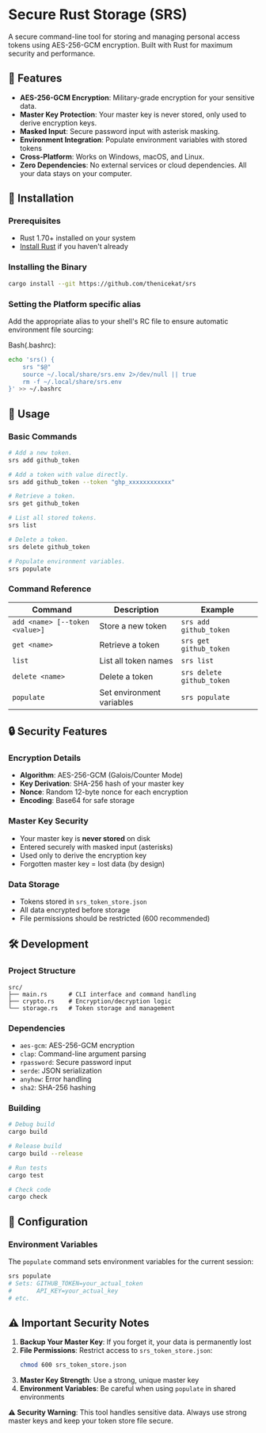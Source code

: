 # Secure Rust Storage (SRS)

A secure command-line tool for storing and managing personal access tokens using AES-256-GCM encryption. Built with Rust for maximum security and performance.

## 🔐 Features

- **AES-256-GCM Encryption**: Military-grade encryption for your sensitive data.
- **Master Key Protection**: Your master key is never stored, only used to derive encryption keys.
- **Masked Input**: Secure password input with asterisk masking.
- **Environment Integration**: Populate environment variables with stored tokens
- **Cross-Platform**: Works on Windows, macOS, and Linux.
- **Zero Dependencies**: No external services or cloud dependencies. All your data stays on your computer.

## 🚀 Installation

### Prerequisites

- Rust 1.70+ installed on your system
- [Install Rust](https://rustup.rs/) if you haven't already

### Installing the Binary

```bash
cargo install --git https://github.com/thenicekat/srs
```
### Setting the Platform specific alias
Add the appropriate alias to your shell's RC file to ensure automatic environment file sourcing:

Bash(.bashrc):
```bash
echo 'srs() {
    srs "$@"
    source ~/.local/share/srs.env 2>/dev/null || true
    rm -f ~/.local/share/srs.env
}' >> ~/.bashrc
```
## 📖 Usage

### Basic Commands

```bash
# Add a new token.
srs add github_token

# Add a token with value directly.
srs add github_token --token "ghp_xxxxxxxxxxxx"

# Retrieve a token.
srs get github_token

# List all stored tokens.
srs list

# Delete a token.
srs delete github_token

# Populate environment variables.
srs populate
```

### Command Reference

| Command                        | Description               | Example                   |
| ------------------------------ | ------------------------- | ------------------------- |
| `add <name> [--token <value>]` | Store a new token         | `srs add github_token`    |
| `get <name>`                   | Retrieve a token          | `srs get github_token`    |
| `list`                         | List all token names      | `srs list`                |
| `delete <name>`                | Delete a token            | `srs delete github_token` |
| `populate`                     | Set environment variables | `srs populate`            |

## 🔒 Security Features

### Encryption Details

- **Algorithm**: AES-256-GCM (Galois/Counter Mode)
- **Key Derivation**: SHA-256 hash of your master key
- **Nonce**: Random 12-byte nonce for each encryption
- **Encoding**: Base64 for safe storage

### Master Key Security

- Your master key is **never stored** on disk
- Entered securely with masked input (asterisks)
- Used only to derive the encryption key
- Forgotten master key = lost data (by design)

### Data Storage

- Tokens stored in `srs_token_store.json`
- All data encrypted before storage
- File permissions should be restricted (600 recommended)

## 🛠️ Development

### Project Structure

```
src/
├── main.rs      # CLI interface and command handling
├── crypto.rs    # Encryption/decryption logic
└── storage.rs   # Token storage and management
```

### Dependencies

- `aes-gcm`: AES-256-GCM encryption
- `clap`: Command-line argument parsing
- `rpassword`: Secure password input
- `serde`: JSON serialization
- `anyhow`: Error handling
- `sha2`: SHA-256 hashing

### Building

```bash
# Debug build
cargo build

# Release build
cargo build --release

# Run tests
cargo test

# Check code
cargo check
```

## 🔧 Configuration

### Environment Variables

The `populate` command sets environment variables for the current session:

```bash
srs populate
# Sets: GITHUB_TOKEN=your_actual_token
#       API_KEY=your_actual_key
# etc.
```

## ⚠️ Important Security Notes

1. **Backup Your Master Key**: If you forget it, your data is permanently lost
2. **File Permissions**: Restrict access to `srs_token_store.json`:
   ```bash
   chmod 600 srs_token_store.json
   ```
3. **Master Key Strength**: Use a strong, unique master key
4. **Environment Variables**: Be careful when using `populate` in shared environments

**⚠️ Security Warning**: This tool handles sensitive data. Always use strong master keys and keep your token store file secure.

<!--- P.S. This README is AI Generated. -->
